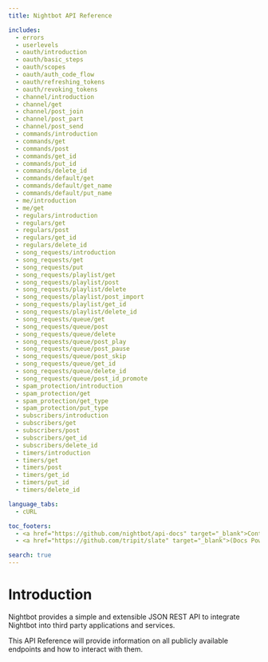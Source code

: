 ```yaml
---
title: Nightbot API Reference

includes:
  - errors
  - userlevels
  - oauth/introduction
  - oauth/basic_steps
  - oauth/scopes
  - oauth/auth_code_flow
  - oauth/refreshing_tokens
  - oauth/revoking_tokens
  - channel/introduction
  - channel/get
  - channel/post_join
  - channel/post_part
  - channel/post_send
  - commands/introduction
  - commands/get
  - commands/post
  - commands/get_id
  - commands/put_id
  - commands/delete_id
  - commands/default/get
  - commands/default/get_name
  - commands/default/put_name
  - me/introduction
  - me/get
  - regulars/introduction
  - regulars/get
  - regulars/post
  - regulars/get_id
  - regulars/delete_id
  - song_requests/introduction
  - song_requests/get
  - song_requests/put
  - song_requests/playlist/get
  - song_requests/playlist/post
  - song_requests/playlist/delete
  - song_requests/playlist/post_import
  - song_requests/playlist/get_id
  - song_requests/playlist/delete_id
  - song_requests/queue/get
  - song_requests/queue/post
  - song_requests/queue/delete
  - song_requests/queue/post_play
  - song_requests/queue/post_pause
  - song_requests/queue/post_skip
  - song_requests/queue/get_id
  - song_requests/queue/delete_id
  - song_requests/queue/post_id_promote
  - spam_protection/introduction
  - spam_protection/get
  - spam_protection/get_type
  - spam_protection/put_type
  - subscribers/introduction
  - subscribers/get
  - subscribers/post
  - subscribers/get_id
  - subscribers/delete_id
  - timers/introduction
  - timers/get
  - timers/post
  - timers/get_id
  - timers/put_id
  - timers/delete_id

language_tabs:
  - cURL

toc_footers:
  - <a href="https://github.com/nightbot/api-docs" target="_blank">Contribute to these docs</a>
  - <a href="https://github.com/tripit/slate" target="_blank">(Docs Powered by Slate)</a>

search: true
---
```


# Introduction

Nightbot provides a simple and extensible JSON REST API to integrate Nightbot into third party applications and services.

This API Reference will provide information on all publicly available endpoints and how to interact with them.
